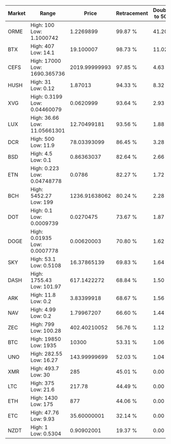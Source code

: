 | Market | Range | Price| Retracement | Doubles to 50% |
| --- | --- | --- | --- | --- |
| ORME | High: 100<br />Low: 1.1000742 | 1.2269899 | 99.87 % | 41.20 |
| BTX | High: 407<br />Low: 14.1 | 19.100007 | 98.73 % | 11.02 |
| CEFS | High: 17000<br />Low: 1690.365736 | 2019.99999993 | 97.85 % | 4.63 |
| HUSH | High: 31<br />Low: 0.12 | 1.87013 | 94.33 % | 8.32 |
| XVG | High: 0.3199<br />Low: 0.04460079 | 0.0620999 | 93.64 % | 2.93 |
| LUX | High: 36.66<br />Low: 11.05661301 | 12.70499181 | 93.56 % | 1.88 |
| DCR | High: 500<br />Low: 11.9 | 78.03393099 | 86.45 % | 3.28 |
| BSD | High: 4.5<br />Low: 0.1 | 0.86363037 | 82.64 % | 2.66 |
| ETN | High: 0.223<br />Low: 0.04748778 | 0.0786 | 82.27 % | 1.72 |
| BCH | High: 5452.27<br />Low: 199 | 1236.91638062 | 80.24 % | 2.28 |
| DOT | High: 0.1<br />Low: 0.0009739 | 0.0270475 | 73.67 % | 1.87 |
| DOGE | High: 0.01935<br />Low: 0.0007778 | 0.00620003 | 70.80 % | 1.62 |
| SKY | High: 53.1<br />Low: 0.5108 | 16.37865139 | 69.83 % | 1.64 |
| DASH | High: 1755.43<br />Low: 101.97 | 617.1422272 | 68.84 % | 1.50 |
| ARK | High: 11.8<br />Low: 0.2 | 3.83399918 | 68.67 % | 1.56 |
| NAV | High: 4.99<br />Low: 0.2 | 1.79967207 | 66.60 % | 1.44 |
| ZEC | High: 799<br />Low: 100.28 | 402.40210052 | 56.76 % | 1.12 |
| BTC | High: 19850<br />Low: 1935 | 10300 | 53.31 % | 1.06 |
| UNO | High: 282.55<br />Low: 16.27 | 143.99999699 | 52.03 % | 1.04 |
| XMR | High: 493.7<br />Low: 30 | 285 | 45.01 % | 0.00 |
| LTC | High: 375<br />Low: 21.6 | 217.78 | 44.49 % | 0.00 |
| ETH | High: 1430<br />Low: 175 | 877 | 44.06 % | 0.00 |
| ETC | High: 47.76<br />Low: 9.93 | 35.60000001 | 32.14 % | 0.00 |
| NZDT | High: 1<br />Low: 0.5304 | 0.90902001 | 19.37 % | 0.00 |
